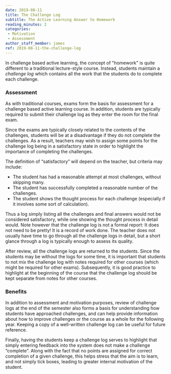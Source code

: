 ```yaml
---
date: 2019-08-11
title: The Challenge Log
subtitle: The Active Learning Answer to Homework
reading_minutes: 2
categories:
 - Motivation
 - Assessment
author_staff_member: james
ref: 2019-08-11-the-challenge-log
---
```


In challenge based active learning, the concept of "homework" is quite different to a traditional lecture-style course.
Instead, students maintain a *challenge log* which contains all the work that the students do to complete each challenge.

### Assessment
As with traditional courses, exams form the basis for assessment for a challenge based active learning course.
In addition, students are typically required to submit their challenge log as they enter the room for the final exam.

Since the exams are typically closely related to the contents of the challenges, students will be at a disadvantage if they do not complete the challenges.
As a result, teachers may wish to assign some points for the challenge log being in a satisfactory state in order to highlight the importance of completing the challenges.

The definition of “satisfactory” will depend on the teacher, but criteria may include:

- The student has had a reasonable attempt at most challenges, without skipping many.
- The student has successfully completed a reasonable number of the challenges.
- The student shows the thought process for each challenge (especially if it involves some sort of calculation).

Thus a log simply listing all the challenges and final answers would not be considered satisfactory, while one showing the thought process in detail would.
Note however that the challenge log is not a formal report: It does not need to be pretty!
It is a record of work done.
The teacher does not usually have time to go through all the challenge logs in detail, but a short glance through a log is typically enough to assess its quality.

After review, all the challenge logs are returned to the students.
Since the students may be without the logs for some time, it is important that students to not mix the challenge log with notes required for other courses (which might be required for other exams).
Subsequently, it is good practice to highlight at the beginning of the course that the challenge log should be kept separate from notes for other courses.

### Benefits
In addition to assessment and motivation purposes, review of challenge logs at the end of the semester also forms a basis for understanding how students have approached challenges, and can help provide information about how to improve challenges or the course as a whole for the following year.
Keeping a copy of a well-written challenge log can be useful for future reference.

Finally, having the students keep a challenge log serves to highlight that simply entering feedback into the system does not make a challenge “complete”.
Along with the fact that no points are assigned for correct completion of a given challenge, this helps stress that the aim is to learn, and not simply tick boxes, leading to greater internal motivation of the student.

